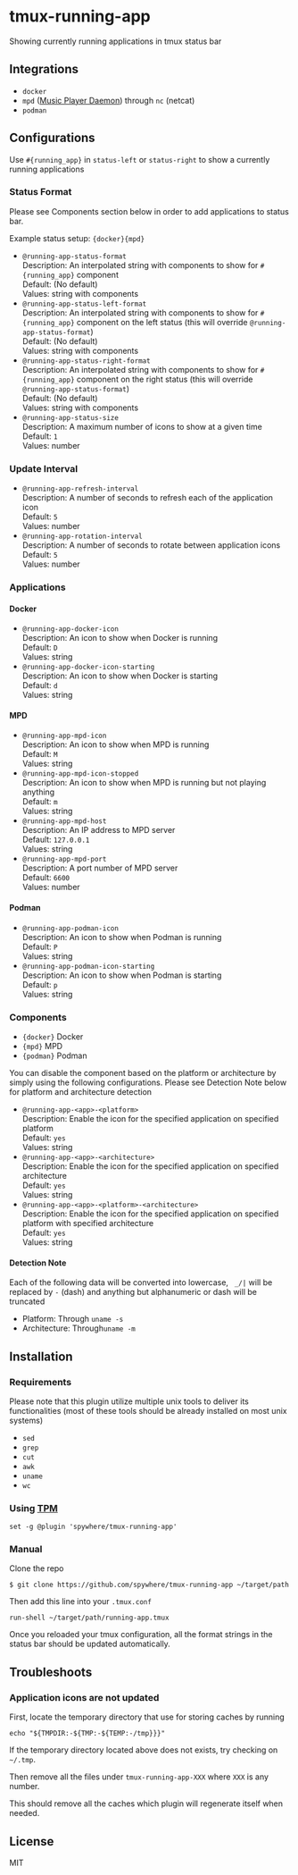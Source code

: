 # tmux-running-app

Showing currently running applications in tmux status bar

## Integrations

- `docker`
- `mpd` ([Music Player Daemon](https://www.musicpd.org)) through `nc` (netcat)
- `podman`

## Configurations

Use `#{running_app}` in `status-left` or `status-right` to show a currently
running applications

### Status Format

Please see Components section below in order to add applications to status bar.

Example status setup: `{docker}{mpd}`

- `@running-app-status-format`  
Description: An interpolated string with components to show for `#{running_app}`
component  
Default: (No default)  
Values: string with components
- `@running-app-status-left-format`  
Description: An interpolated string with components to show for `#{running_app}`
component on the left status (this will override `@running-app-status-format`)  
Default: (No default)  
Values: string with components
- `@running-app-status-right-format`  
Description: An interpolated string with components to show for `#{running_app}`
component on the right status (this will override `@running-app-status-format`)  
Default: (No default)  
Values: string with components
- `@running-app-status-size`  
Description: A maximum number of icons to show at a given time  
Default: `1`  
Values: number

### Update Interval

- `@running-app-refresh-interval`  
Description: A number of seconds to refresh each of the application icon  
Default: `5`  
Values: number
- `@running-app-rotation-interval`  
Description: A number of seconds to rotate between application icons  
Default: `5`  
Values: number

### Applications

#### Docker

- `@running-app-docker-icon`  
Description: An icon to show when Docker is running  
Default: `D`  
Values: string
- `@running-app-docker-icon-starting`  
Description: An icon to show when Docker is starting  
Default: `d`  
Values: string

#### MPD

- `@running-app-mpd-icon`  
Description: An icon to show when MPD is running  
Default: `M`  
Values: string
- `@running-app-mpd-icon-stopped`  
Description: An icon to show when MPD is running but not playing anything  
Default: `m`  
Values: string
- `@running-app-mpd-host`  
Description: An IP address to MPD server  
Default: `127.0.0.1`  
Values: string
- `@running-app-mpd-port`  
Description: A port number of MPD server  
Default: `6600`  
Values: number

#### Podman

- `@running-app-podman-icon`  
Description: An icon to show when Podman is running  
Default: `P`  
Values: string
- `@running-app-podman-icon-starting`  
Description: An icon to show when Podman is starting  
Default: `p`  
Values: string

### Components

- `{docker}` Docker
- `{mpd}` MPD
- `{podman}` Podman

You can disable the component based on the platform or architecture by simply
using the following configurations. Please see Detection Note below for platform
and architecture detection

- `@running-app-<app>-<platform>`  
Description: Enable the icon for the specified application on specified platform  
Default: `yes`  
Values: string
- `@running-app-<app>-<architecture>`  
Description: Enable the icon for the specified application on specified architecture  
Default: `yes`  
Values: string
- `@running-app-<app>-<platform>-<architecture>`  
Description: Enable the icon for the specified application on specified platform
with specified architecture  
Default: `yes`  
Values: string

#### Detection Note

Each of the following data will be converted into lowercase, ` _/|` will be
replaced by `-` (dash) and anything but alphanumeric or dash will be truncated

- Platform: Through `uname -s`
- Architecture: Through`uname -m`

## Installation

### Requirements

Please note that this plugin utilize multiple unix tools to deliver its
functionalities (most of these tools should be already installed on most unix systems)

- `sed`
- `grep`
- `cut`
- `awk`
- `uname`
- `wc`

### Using [TPM](https://github.com/tmux-plugins/tpm)

```
set -g @plugin 'spywhere/tmux-running-app'
```

### Manual

Clone the repo

```
$ git clone https://github.com/spywhere/tmux-running-app ~/target/path
```

Then add this line into your `.tmux.conf`

```
run-shell ~/target/path/running-app.tmux
```

Once you reloaded your tmux configuration, all the format strings in the status
bar should be updated automatically.

## Troubleshoots

### Application icons are not updated

First, locate the temporary directory that use for storing caches by running

```
echo "${TMPDIR:-${TMP:-${TEMP:-/tmp}}}"
```

If the temporary directory located above does not exists, try checking on `~/.tmp`.

Then remove all the files under `tmux-running-app-XXX` where `XXX` is any number.

This should remove all the caches which plugin will regenerate itself when needed.

## License

MIT
